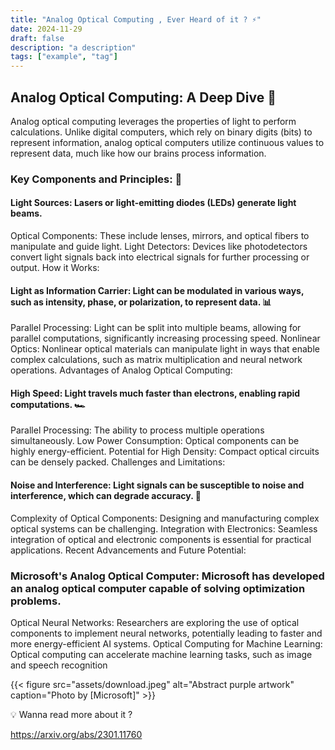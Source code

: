 ```yaml
---
title: "Analog Optical Computing , Ever Heard of it ? ⚡️"
date: 2024-11-29
draft: false
description: "a description"
tags: ["example", "tag"]
---
```


## Analog Optical Computing: A Deep Dive 🤿

Analog optical computing leverages the properties of light to perform calculations. Unlike digital computers, which rely on binary digits (bits) to represent information, analog optical computers utilize continuous values to represent data, much like how our brains process information.

### Key Components and Principles: 🔑

#### Light Sources: Lasers or light-emitting diodes (LEDs) generate light beams.
Optical Components: These include lenses, mirrors, and optical fibers to manipulate and guide light.
Light Detectors: Devices like photodetectors convert light signals back into electrical signals for further processing or output.
How it Works:

#### Light as Information Carrier: Light can be modulated in various ways, such as intensity, phase, or polarization, to represent data. 📊
Parallel Processing: Light can be split into multiple beams, allowing for parallel computations, significantly increasing processing speed.
Nonlinear Optics: Nonlinear optical materials can manipulate light in ways that enable complex calculations, such as matrix multiplication and neural network operations.
Advantages of Analog Optical Computing:

#### High Speed: Light travels much faster than electrons, enabling rapid computations. 🏎️
Parallel Processing: The ability to process multiple operations simultaneously.
Low Power Consumption: Optical components can be highly energy-efficient.
Potential for High Density: Compact optical circuits can be densely packed.
Challenges and Limitations:

#### Noise and Interference: Light signals can be susceptible to noise and interference, which can degrade accuracy. 🎯
Complexity of Optical Components: Designing and manufacturing complex optical systems can be challenging.
Integration with Electronics: Seamless integration of optical and electronic components is essential for practical applications.
Recent Advancements and Future Potential:

### Microsoft's Analog Optical Computer: Microsoft has developed an analog optical computer capable of solving optimization problems.
Optical Neural Networks: Researchers are exploring the use of optical components to implement neural networks, potentially leading to faster and more energy-efficient AI systems.
Optical Computing for Machine Learning: Optical computing can accelerate machine learning tasks, such as image and speech recognition

{{< figure
    src="assets/download.jpeg"
    alt="Abstract purple artwork"
    caption="Photo by [Microsoft]"
    >}}





 💡 Wanna read more about it ?

  https://arxiv.org/abs/2301.11760
